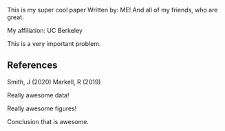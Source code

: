 This is my super cool paper
Written by: ME!
And all of my friends, who are great.

My affiliation: UC Berkeley

This is a very important problem.

## References

Smith, J (2020)
Markell, R (2019)

Really awesome data!

Really awesome figures!

Conclusion that is awesome.
